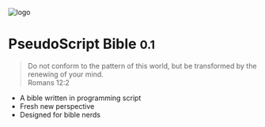 ![logo](_media/icon.png) 

# PseudoScript Bible <small>0.1</small>

> Do not conform to the pattern of this world, but be transformed by the renewing of your mind.
> <br> Romans 12:2

- A bible written in programming script
- Fresh new perspective 
- Designed for bible nerds
